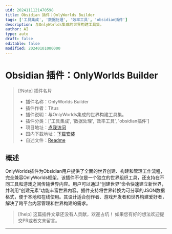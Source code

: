 ```yaml
---
uid: 2024111121470598
title: Obsidian 插件：OnlyWorlds Builder
tags: ['工具集成', '数据处理', '效率工具', 'obsidian插件']
description: 与OnlyWorlds集成的世界构建工具集。
author: AI
type: auto
draft: false
editable: false
modified: 20240101000000
---
```


# Obsidian 插件：OnlyWorlds Builder

> [!Note] 插件名片
> - 插件名称：OnlyWorlds Builder
> - 插件作者：Titus
> - 插件说明：与OnlyWorlds集成的世界构建工具集。
> - 插件分类：['工具集成', '数据处理', '效率工具', 'obsidian插件']
> - 项目地址：[点我访问](https://github.com/OnlyWorlds/obsidian-plugin)
> - 国内下载地址：[下载安装](https://pkmer.cn/products/plugin/pluginMarket/?onlyworlds-builder)
> - 自述文件：[Readme](https://ghproxy.net/https://raw.githubusercontent.com/OnlyWorlds/obsidian-plugin/main/README.md)



## 概述

OnlyWorlds插件为Obsidian用户提供了全面的世界创建、构建和管理工作流程，完全兼容OnlyWorlds框架。该插件不仅是一个独立的世界组织工具，还支持在不同工具和游戏之间传输世界内容。用户可以通过“创建世界”命令快速建立新世界，并利用“创建元素”功能丰富世界内容。插件支持将世界转换为可分享的JSON数据格式，便于本地和在线使用。其设计适合创作者、游戏开发者和世界构建爱好者，解决了跨平台内容管理和世界构建的需求。


> [!help] 
> 这篇插件文章还没有人贡献，欢迎占坑！
> 如果您有好的想法欢迎提交PR或者文末留言。
> 

---



